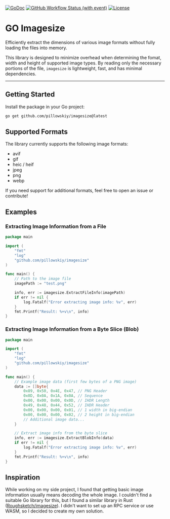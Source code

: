 [![GoDoc](http://img.shields.io/badge/go-documentation-blue.svg?style=flat)](https://pkg.go.dev/github.com/pillowskiy/imagesize)
[![GitHub Workflow Status (with event)](https://img.shields.io/github/actions/workflow/status/pillowskiy/imagesize/ci.yml?style=flat)](https://github.com/pillowskiy/imagesize/actions)
[![License](http://img.shields.io/badge/license-mit-blue.svg?style=flat)](https://raw.githubusercontent.com/pillowskiy/imagesize/master/LICENSE)

# GO Imagesize 
Efficiently extract the dimensions of various image formats without fully loading the files into memory.

This library is designed to minimize overhead when determining the fomat, width and height of supported image types. By reading only the necessary portions of the file, `imagesize` is lightweight, fast, and has minimal dependencies.

----

## Getting Started

Install the package in your Go project:
```bash
go get github.com/pillowskiy/imagesize@latest
```

## Supported Formats

The library currently supports the following image formats:
- avif
- gif
- heic / heif
- jpeg
- png
- webp

If you need support for additional formats, feel free to open an issue or contribute!

## Examples

### Extracting Image Information from a File
```go
package main

import (
	"fmt"
	"log"
	"github.com/pillowskiy/imagesize"
)

func main() {
	// Path to the image file
	imagePath := "test.png"

	info, err := imagesize.ExtractFileInfo(imagePath)
	if err != nil {
		log.Fatalf("Error extracting image info: %v", err)
	}
	fmt.Printf("Result: %+v\n", info)
}
```

### Extracting Image Information from a Byte Slice (Blob)

```go
package main

import (
	"fmt"
	"log"
	"github.com/pillowskiy/imagesize"
)

func main() {
	// Example image data (first few bytes of a PNG image)
	data := []byte{
		0x89, 0x50, 0x4E, 0x47, // PNG Header
		0x0D, 0x0A, 0x1A, 0x0A, // Sequence
		0x00, 0x00, 0x00, 0x0D, // IHDR Length
		0x49, 0x48, 0x44, 0x52, // IHDR Header
		0x00, 0x00, 0x00, 0x01, // 1 width in big-endian
		0x00, 0x00, 0x00, 0x02, // 2 height in big-endian
		// Additional image data...
	}

	// Extract image info from the byte slice
	info, err := imagesize.ExtractBlobInfo(data)
	if err != nil {
		log.Fatalf("Error extracting image info: %v", err)
	}
	fmt.Printf("Result: %+v\n", info)
}
```

## Inspiration

While working on my side project, I found that getting basic image information usually means decoding the whole image. I couldn't find a suitable Go library for this, but I found a similar library in Rust ([Roughsketch/imagesize](https://github.com/Roughsketch/imagesize)). I didn't want to set up an RPC service or use WASM, so I decided to create my own solution.